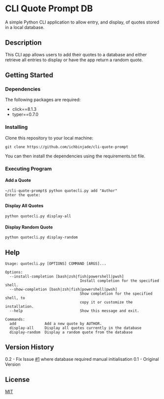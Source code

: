 # CLI Quote Prompt DB
A simple Python CLI application to allow entry, and display, of quotes stored in a local database.

## Description
This CLI app allows users to add their quotes to a database and either retrieve all entries to display or have the app return a random quote.

## Getting Started

### Dependencies
The following packages are required:

* click==8.1.3
* typer==0.7.0

### Installing
Clone this repository to your local machine:

`git clone https://github.com/ichbinjade/cli-quote-prompt`

You can then install the dependencies using the requirements.txt file.

### Executing Program

#### Add a Quote
```
~/cli-quote-prompt$ python quotecli.py add "Author"
Enter the quote:
```

#### Display All Quotes
`python quotecli.py display-all`

#### Display Random Quote
`python quotecli.py display-random`

## Help
```
Usage: quotecli.py [OPTIONS] COMMAND [ARGS]...

Options:
  --install-completion [bash|zsh|fish|powershell|pwsh]
                                  Install completion for the specified shell.
  --show-completion [bash|zsh|fish|powershell|pwsh]
                                  Show completion for the specified shell, to
                                  copy it or customize the installation.
  --help                          Show this message and exit.

Commands:
  add             Add a new quote by AUTHOR.
  display-all     Display all quotes currently in the database
  display-random  Display a random quote from the database
```

## Version History
0.2 - Fix Issue [#1](https://github.com/IchBinJade/cli-quote-prompt/issues/1) where database required manual initialisation
0.1 - Original Version

## License
[MIT](https://choosealicense.com/licenses/mit/)